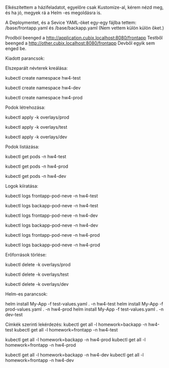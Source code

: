 Elkészítettem a házifeladatot, egyelőre csak Kustomize-al, kérem nézd meg, és ha jó, megyek rá a Helm -es megoldásra is.

A Deploymentet, és a Sevice YAML-öket egy-egy fájlba tettem: /base/frontapp.yaml és /base/backapp.yaml
(Nem vettem külön külön őket.)

Prodból beenged a http://application.cubix.localhost:8080/frontapp
Testből beenged a http://other.cubix.localhost:8080/frontapp
Devből egyik sem enged be.

Kiadott parancsok:

Elszeparált névterek kreálása:

kubectl create namespace hw4-test

kubectl create namespace hw4-dev

kubectl create namespace hw4-prod


Podok létrehozása:

kubectl apply -k overlays/prod

kubectl apply -k overlays/test

kubectl apply -k overlays/dev

Podok listázása:

kubectl get pods -n hw4-test

kubectl get pods -n hw4-prod

kubectl get pods -n hw4-dev

Logok kiíratása:

kubectl logs frontapp-pod-neve -n hw4-test

kubectl logs backapp-pod-neve -n hw4-test

kubectl logs frontapp-pod-neve -n hw4-dev

kubectl logs backapp-pod-neve -n hw4-dev

kubectl logs frontapp-pod-neve -n hw4-prod

kubectl logs backapp-pod-neve -n hw4-prod

Erőforrások törlése:

kubectl delete -k overlays/prod

kubectl delete -k overlays/test

kubectl delete -k overlays/dev

Helm-es parancsok:

helm install My-App -f test-values.yaml . -n hw4-test
helm install My-App -f prod-values.yaml . -n hw4-prod
helm install My-App -f test-values.yaml . -n dev-test

Címkék szerinti lekérdezés:
kubectl get all -l homework=backapp -n hw4-test
kubectl get all -l homework=frontapp -n hw4-test

kubectl get all -l homework=backapp -n hw4-prod
kubectl get all -l homework=frontapp -n hw4-prod

kubectl get all -l homework=backapp -n hw4-dev
kubectl get all -l homework=frontapp -n hw4-dev




